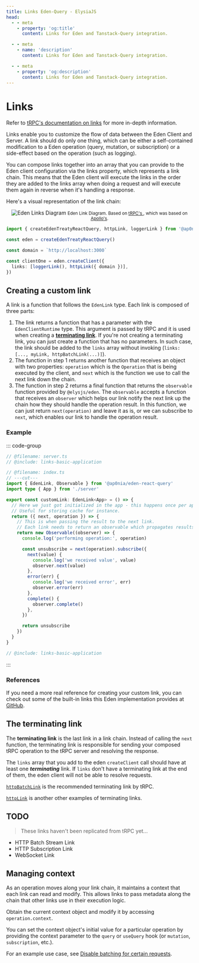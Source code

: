 ```yaml
---
title: Links Eden-Query - ElysiaJS
head:
  - - meta
    - property: 'og:title'
      content: Links for Eden and Tanstack-Query integration.

  - - meta
    - name: 'description'
      content: Links for Eden and Tanstack-Query integration.

  - - meta
    - property: 'og:description'
      content: Links for Eden and Tanstack-Query integration.
---
```


# Links

Refer to [tRPC's documentation on links](https://trpc.io/docs/client/links)
for more in-depth information.

Links enable you to customize the flow of data between the Eden Client and Server.
A link should do only one thing, which can be either a self-contained modification to
a Eden operation (query, mutation, or subscription) or a side-effect based on the operation (such as logging).

You can compose links together into an array that you can provide to the Eden client
configuration via the links property, which represents a link chain.
This means that the Eden client will execute the links in the order they are added to
the links array when doing a request and will execute them again in reverse
when it's handling a response.

Here's a visual representation of the link chain:

<div align="center" style="marginBottom: 12px">
  <img src="/assets/links-diagram.svg" alt="Eden Links Diagram"/>
  <small>
    <span>Eden Link Diagram. Based on </span>
    <a href="https://trpc.io/docs/client/links" target="_blank">tRPC's </a>,
    <span>which was based on </span>
    <a href="https://www.apollographql.com/docs/react/api/link/introduction/" target="_blank">Apollo's</a>.
  </small>
</div>

```typescript twoslash
import { createEdenTreatyReactQuery, httpLink, loggerLink } from '@ap0nia/eden-react-query'

const eden = createEdenTreatyReactQuery()

const domain = `http://localhost:3000`

const clientOne = eden.createClient({
  links: [loggerLink(), httpLink({ domain })],
})
```

## Creating a custom link

A link is a function that follows the `EdenLink` type. Each link is composed of three parts:

1. The link returns a function that has a parameter with the `EdenClientRuntime` type.
   This argument is passed by tRPC and it is used when creating a [**terminating link**](#the-terminating-link).
   If you're not creating a terminating link, you can just create a function that has no parameters.
   In such case, the link should be added to the `links` array without invoking (`links: [..., myLink, httpBatchLink(...)]`).
2. The function in step 1 returns another function that receives an object with two properties:
   `operation` which is the `Operation` that is being executed by the client,
   and `next` which is the function we use to call the next link down the chain.
3. The function in step 2 returns a final function that returns the `observable` function provided by `@elysjs/eden`.
   The `observable` accepts a function that receives an `observer` which helps our link
   notify the next link up the chain how they should handle the operation result.
   In this function, we can just return `next(operation)` and leave it as is, or we can subscribe to `next`,
   which enables our link to handle the operation result.

### Example

<!-- -->
<template>

```typescript twoslash include links-basic-application
import { Elysia, t } from 'elysia'

export const app = new Elysia().get('/', () => 'Hello, World!')

export type App = typeof app
```

</template>

::: code-group

```typescript twoslash [index.ts]
// @filename: server.ts
// @include: links-basic-application

// @filename: index.ts
// ---cut---
import { EdenLink, Observable } from '@ap0nia/eden-react-query'
import type { App } from './server'

export const customLink: EdenLink<App> = () => {
  // Here we just got initialized in the app - this happens once per app.
  // Useful for storing cache for instance.
  return ({ next, operation }) => {
    // This is when passing the result to the next link.
    // Each link needs to return an observable which propagates results.
    return new Observable((observer) => {
      console.log('performing operation:', operation)

      const unsubscribe = next(operation).subscribe({
        next(value) {
          console.log('we received value', value)
          observer.next(value)
        },
        error(err) {
          console.log('we received error', err)
          observer.error(err)
        },
        complete() {
          observer.complete()
        },
      })

      return unsubscribe
    })
  }
}
```

```typescript twoslash [server.ts]
// @include: links-basic-application
```

:::

### References

If you need a more real reference for creating your custom link,
you can check out some of the built-in links this Eden implementation provides at
[GitHub](https://github.com/ap0nia/eden-query/tree/main/packages/eden/src/links).

## The terminating link

The **terminating link** is the last link in a link chain.
Instead of calling the `next` function, the terminating link is responsible for
sending your composed tRPC operation to the tRPC server and resolving the response.

The `links` array that you add to the eden `createClient` call should have at least one **_terminating_** link.
If `links` don't have a terminating link at the end of them, the eden client will not be able to resolve requests.

[`httpBatchLink`](./http-batch-link.md) is the recommended terminating link by tRPC.

[`httpLink`](./http-link.md) is another other examples of terminating links.

## TODO

> These links haven't been replicated from tRPC yet...

- HTTP Batch Stream Link
- HTTP Subscription Link
- WebSocket Link

## Managing context

As an operation moves along your link chain, it maintains a context that each link can read and modify.
This allows links to pass metadata along the chain that other links use in their execution logic.

Obtain the current context object and modify it by accessing `operation.context`.

You can set the context object's initial value for a particular operation by providing the
context parameter to the `query` or `useQuery` hook (or `mutation`, `subscription`, etc.).

For an example use case, see
[Disable batching for certain requests](./split-link#disable-batching-for-certain-requests).
